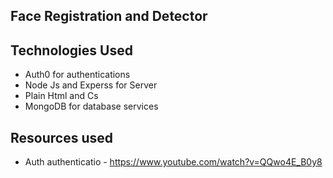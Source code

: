 ## Face Registration and Detector

## Technologies Used

- Auth0 for authentications
- Node Js and Experss for Server
- Plain Html and Cs
- MongoDB for database services

## Resources used

- Auth authenticatio - <https://www.youtube.com/watch?v=QQwo4E_B0y8>
